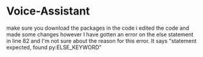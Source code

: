 # Voice-Assistant

make sure you download the packages in the code
i edited the code and made some changes however I have gotten an error on the else statement in line 82 and I'm not sure about the reason for this error. It says "statement expected, found py:ELSE_KEYWORD"
